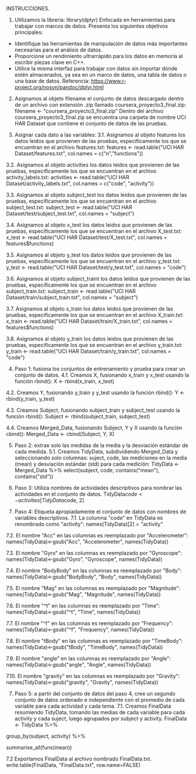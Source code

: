 INSTRUCCIONES.
1. Utilizamos la libreria: library(dplyr)
Enfocada en herramientas para trabajar con marcos de datos. Presenta los siguientes objetivos principales:
- Identifique las herramientas de manipulación de datos más importantes necesarias para el análisis de datos.
- Proporcione un rendimiento ultrarrápido para los datos en memoria al escribir piezas clave en C++.
- Utilice la misma interfaz para trabajar con datos sin importar dónde estén almacenados, ya sea en un marco de datos, una tabla de datos o una base de datos.
Referencia: https://www.r-project.org/nosvn/pandoc/dplyr.html

2. Asignamos al objeto filename el conjunto de datos descargado dentro de un archivo con extensión .zip llamado coursera_proyecto3_final.zip:
filename <- "coursera_proyecto3_final.zip"
Dentro del archivo coursera_proyecto3_final.zip se encuentra una carpeta de nombre UCI HAR Dataset que contiene el conjunto de datos de las pruebas.


3. Asignar cada dato a las variables:
3.1. Asignamos al objeto features los datos leidos que provienen de las pruebas, especificamente los que se encuentran en el archivo features.txt:
features <- read.table("UCI HAR Dataset/features.txt", col.names = c("n","functions"))

3.2. Asignamos al objeto activities los datos leidos que provienen de las pruebas, especificamente los que se encuentran en el archivo activity_labels.txt:
activities <- read.table("UCI HAR Dataset/activity_labels.txt", col.names = c("code", "activity"))

3.3. Asignamos al objeto subject_test los datos leidos que provienen de las pruebas, especificamente los que se encuentran en el archivo subject_test.txt:
subject_test <- read.table("UCI HAR Dataset/test/subject_test.txt", col.names = "subject")

3.4. Asignamos al objeto x_test los datos leidos que provienen de las pruebas, especificamente los que se encuentran en el archivo X_test.txt:
x_test <- read.table("UCI HAR Dataset/test/X_test.txt", col.names = features$functions)

3.5. Asignamos al objeto y_test los datos leidos que provienen de las pruebas, especificamente los que se encuentran en el archivo y_test.txt:
y_test <- read.table("UCI HAR Dataset/test/y_test.txt", col.names = "code")

3.6. Asignamos al objeto subject_traint los datos leidos que provienen de las pruebas, especificamente los que se encuentran en el archivo subject_train.txt:
subject_train <- read.table("UCI HAR Dataset/train/subject_train.txt", col.names = "subject")

3.7. Asignamos al objeto x_train los datos leidos que provienen de las pruebas, especificamente los que se encuentran en el archivo X_train.txt:
x_train <- read.table("UCI HAR Dataset/train/X_train.txt", col.names = features$functions)

3.8. Asignamos al objeto y_train los datos leidos que provienen de las pruebas, especificamente los que se encuentran en el archivo y_train.txt:
y_train <- read.table("UCI HAR Dataset/train/y_train.txt", col.names = "code")


4. Paso 1: fusiona los conjuntos de entrenamiento y prueba para crear un conjunto de datos.
4.1. Creamos X, fusionando x_train y x_test usando la función rbind():
X <- rbind(x_train, x_test)

4.2. Creamos Y, fusionando y_train y y_test usando la función rbind():
Y <- rbind(y_train, y_test)

4.3. Creamos Subject, fusionando subject_train y subject_test usando la función rbind():
Subject <- rbind(subject_train, subject_test)

4.4. Creamos Merged_Data, fusionando Subject, Y y X usando la función cbind():
Merged_Data <- cbind(Subject, Y, X)

5. Paso 2: extrae solo las medidas de la media y la desviación estándar de cada medida.
5.1. Creamos TidyData, subdividiendo Merged_Data y seleccionando solo columnas: suject, code, las mediciones en la media (mean) y desviación estándar (std) para cada medición: 
TidyData <- Merged_Data %>% select(subject, code, contains("mean"), contains("std"))


6. Paso 3: Utiliza nombres de actividades descriptivos para nombrar las actividades en el conjunto de datos.
TidyData$code <- activities[TidyData$code, 2]

7. Paso 4: Etiqueta apropiadamente el conjunto de datos con nombres de variables descriptivos.
7.1. La columna "code" en TidyData es renombrado como "activity":
names(TidyData)[2] = "activity"

7.2. El nombre "Acc" en las columnas es reemplazado por "Accelerometer":
names(TidyData)<-gsub("Acc", "Accelerometer", names(TidyData))

7.3. El nombre "Gyro" en las columnas es reemplazado por "Gyroscope":
names(TidyData)<-gsub("Gyro", "Gyroscope", names(TidyData))

7.4. El nombre "BodyBody" en las columnas es reemplazado por "Body":
names(TidyData)<-gsub("BodyBody", "Body", names(TidyData))

7.5. El nombre "Mag" en las columnas es reemplazado por "Magnitude":
names(TidyData)<-gsub("Mag", "Magnitude", names(TidyData))

7.6. El nombre "^t" en las columnas es reemplazado por "Time":
names(TidyData)<-gsub("^t", "Time", names(TidyData))

7.7. El nombre "^f" en las columnas es reemplazado por "Frequency":
names(TidyData)<-gsub("^f", "Frequency", names(TidyData))

7.8. El nombre "tBody" en las columnas es reemplazado por "TimeBody":
names(TidyData)<-gsub("tBody", "TimeBody", names(TidyData))

7.9. El nombre "angle" en las columnas es reemplazado por "Angle":
names(TidyData)<-gsub("angle", "Angle", names(TidyData))

7.10. El nombre "gravity" en las columnas es reemplazado por "Gravity":
names(TidyData)<-gsub("gravity", "Gravity", names(TidyData))


7. Paso 5: a partir del conjunto de datos del paso 4, cree un segundo conjunto de datos ordenado e independiente con el promedio de cada variable para cada actividad y cada tema.
7.1. Creamos FinalData resumiendo TidyData, tomando las medias de cada variable para cada activity y cada suject, luego agrupados por subject y activity.
FinalData <- TidyData %>%

group_by(subject, activity) %>%

summarise_all(funs(mean))

7.2 Exportamos FinalData al archivo nombrado FinalData.txt.
write.table(FinalData, "FinalData.txt", row.name=FALSE)
